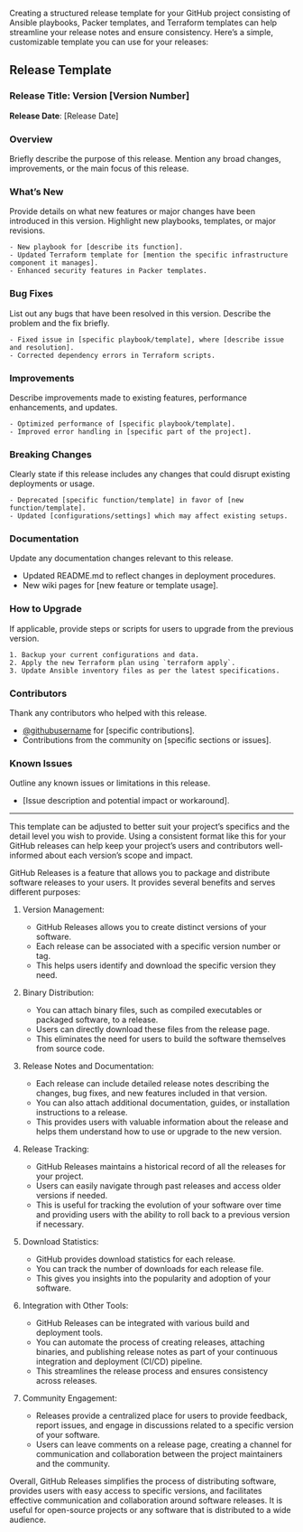 Creating a structured release template for your GitHub project consisting of Ansible playbooks, Packer templates, and Terraform templates can help streamline your release notes and ensure consistency. Here’s a simple, customizable template you can use for your releases:

## Release Template

### Release Title: Version [Version Number]

**Release Date**: [Release Date]

### Overview
Briefly describe the purpose of this release. Mention any broad changes, improvements, or the main focus of this release.

### What’s New
Provide details on what new features or major changes have been introduced in this version. Highlight new playbooks, templates, or major revisions.

```
- New playbook for [describe its function].
- Updated Terraform template for [mention the specific infrastructure component it manages].
- Enhanced security features in Packer templates.
```

### Bug Fixes
List out any bugs that have been resolved in this version. Describe the problem and the fix briefly.

```
- Fixed issue in [specific playbook/template], where [describe issue and resolution].
- Corrected dependency errors in Terraform scripts.
```

### Improvements
Describe improvements made to existing features, performance enhancements, and updates.

```
- Optimized performance of [specific playbook/template].
- Improved error handling in [specific part of the project].
```

### Breaking Changes
Clearly state if this release includes any changes that could disrupt existing deployments or usage.

```
- Deprecated [specific function/template] in favor of [new function/template].
- Updated [configurations/settings] which may affect existing setups.
```

### Documentation
Update any documentation changes relevant to this release.

- Updated README.md to reflect changes in deployment procedures.
- New wiki pages for [new feature or template usage].

### How to Upgrade
If applicable, provide steps or scripts for users to upgrade from the previous version.

```
1. Backup your current configurations and data.
2. Apply the new Terraform plan using `terraform apply`.
3. Update Ansible inventory files as per the latest specifications.
```

### Contributors
Thank any contributors who helped with this release.

- [@githubusername](https://github.com/githubusername) for [specific contributions].
- Contributions from the community on [specific sections or issues].

### Known Issues
Outline any known issues or limitations in this release.

- [Issue description and potential impact or workaround].

---

This template can be adjusted to better suit your project’s specifics and the detail level you wish to provide. Using a consistent format like this for your GitHub releases can help keep your project’s users and contributors well-informed about each version’s scope and impact.

GitHub Releases is a feature that allows you to package and distribute software releases to your users. It provides several benefits and serves different purposes:

1. Version Management:
   - GitHub Releases allows you to create distinct versions of your software.
   - Each release can be associated with a specific version number or tag.
   - This helps users identify and download the specific version they need.

2. Binary Distribution:
   - You can attach binary files, such as compiled executables or packaged software, to a release.
   - Users can directly download these files from the release page.
   - This eliminates the need for users to build the software themselves from source code.

3. Release Notes and Documentation:
   - Each release can include detailed release notes describing the changes, bug fixes, and new features included in that version.
   - You can also attach additional documentation, guides, or installation instructions to a release.
   - This provides users with valuable information about the release and helps them understand how to use or upgrade to the new version.

4. Release Tracking:
   - GitHub Releases maintains a historical record of all the releases for your project.
   - Users can easily navigate through past releases and access older versions if needed.
   - This is useful for tracking the evolution of your software over time and providing users with the ability to roll back to a previous version if necessary.

5. Download Statistics:
   - GitHub provides download statistics for each release.
   - You can track the number of downloads for each release file.
   - This gives you insights into the popularity and adoption of your software.

6. Integration with Other Tools:
   - GitHub Releases can be integrated with various build and deployment tools.
   - You can automate the process of creating releases, attaching binaries, and publishing release notes as part of your continuous integration and deployment (CI/CD) pipeline.
   - This streamlines the release process and ensures consistency across releases.

7. Community Engagement:
   - Releases provide a centralized place for users to provide feedback, report issues, and engage in discussions related to a specific version of your software.
   - Users can leave comments on a release page, creating a channel for communication and collaboration between the project maintainers and the community.

Overall, GitHub Releases simplifies the process of distributing software, provides users with easy access to specific versions, and facilitates effective communication and collaboration around software releases. It is useful for open-source projects or any software that is distributed to a wide audience.
